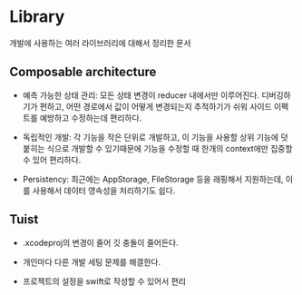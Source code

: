 # Library

개발에 사용하는 여러 라이브러리에 대해서 정리한 문서

## Composable architecture

* 예측 가능한 상태 관리: 모든 상태 변경이 reducer 내에서만 이루어진다. 디버깅하기가 편하고, 어떤 경로에서 값이 어떻게 변경되는지 추적하기가 쉬워 사이드 이펙트를 예방하고 수정하는데 편리하다. 

* 독립적인 개발: 각 기능을 작은 단위로 개발하고, 이 기능을 사용할 상위 기능에 덧붙히는 식으로 개발할 수 있기때문에 기능을 수정할 때 한개의 context에만 집중할 수 있어 편리하다. 

* Persistency: 최근에는 AppStorage, FileStorage 등을 래핑해서 지원하는데, 이를 사용해서 데이터 영속성을 처리하기도 쉽다. 

## Tuist

* .xcodeproj의 변경이 줄어 깃 충돌이 줄어든다. 

* 개인마다 다른 개발 세팅 문제를 해결한다. 

* 프로젝트의 설정을 swift로 작성할 수 있어서 편리